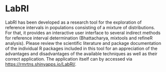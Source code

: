 # LabRI
LabRI has been developed as a research tool for the exploration of reference intervals in populations consisting of a mixture of distributions. For that, it provides an interactive user interface to several indirect methods for reference interval determination (Bhattacharya, mixtools and refineR analysis). Please review the scientific literature and package documentation of the individual R packages included in this tool for an appreciation of the advantages and disadvantages of the available techniques as well as their correct application. The application itself can by accessed via https://rmrtns.shinyapps.io/LabRI/.
